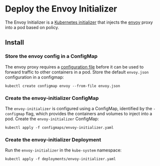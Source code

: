 # Deploy the Envoy Initializer

The Envoy Initializer is a [Kubernetes initializer](https://kubernetes.io/docs/admin/extensible-admission-controllers/#what-are-initializers) that injects the [envoy](https://lyft.github.io/envoy) proxy into a pod based on policy.

## Install

### Store the envoy config in a ConfigMap

The envoy proxy requires a [configuration file](https://lyft.github.io/envoy/docs/configuration/configuration.html) before it can be used to forward traffic to other containers in a pod. Store the default `envoy.json` configuration in a configmap:

```
kubectl create configmap envoy --from-file envoy.json
```

### Create the envoy-initializer ConfigMap 

The `envoy-initializer` is configured using a ConfigMap, identified by the `-configmap` flag, which provides the containers and volumes to inject into a pod. Create the `envoy-initializer` ConfigMap:

```
kubectl apply -f configmaps/envoy-initializer.yaml
```

### Create the envoy-initializer Deployment

Run the `envoy-initializer` in the `kube-system` namespace:

```
kubectl apply -f deployments/envoy-initializer.yaml
```
